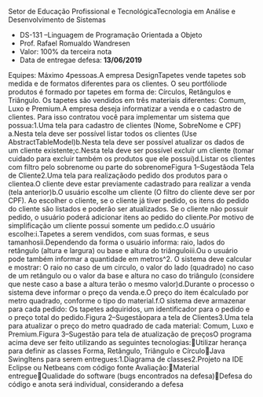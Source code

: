 
Setor de Educação Profissional e TecnológicaTecnologia em Análise e Desenvolvimento de Sistemas
- DS-131 –Linguagem de Programação Orientada a Objeto
- Prof. Rafael Romualdo Wandresen
- Valor: 100% da terceira nota
- Data de entregae defesa: **13/06/2019**

Equipes: Máximo 4pessoas.A empresa DesignTapetes vende tapetes sob medida e de formatos diferentes para os clientes. O seu portfóliode produtos é formado por tapetes em forma de: Círculos, Retângulos e Triângulo. Os tapetes são vendidos em três materiais diferentes: Comum, Luxo e Premium.A empresa deseja informatizar a venda e o cadastro de clientes. Para isso contratou você para implementar um sistema que possua:1.Uma tela para cadastro de clientes (Nome, SobreNome e CPF) a.Nesta tela deve ser possível listar todos os clientes (Use AbstractTableModel)b.Nesta tela deve ser possível atualizar os dados de um cliente existente;c.Nesta  tela  deve  ser  possível  excluir  um  cliente  (tomar  cuidado  para  excluir também os produtos que ele possui)d.Listar os clientes com filtro pelo sobrenome ou parte do sobrenomeFigura 1–Sugestãoda Tela de Cliente2.Uma tela para realizaçãodo pedido dos produtos para o clientea.O cliente deve estar previamente cadastrado para realizar a venda (tela anterior)b.O usuário escolhe um cliente (O filtro do cliente deve ser por CPF). Ao escolher o cliente, se o cliente já tiver pedido, os itens do pedido do cliente são listados e poderão  ser  atualizados.  Se  o  cliente  não  possuir  pedido,  o  usuário  poderá adicionar  itens  ao  pedido  do  cliente.Por  motivo  de  simplificação  um  cliente possui somente um pedido.c.O usuário escolhe:i.Tapetes a serem vendidos, com suas formas, e seus tamanhosii.Dependendo da forma o usuário informa: raio, lados do retângulo (altura e largura) ou base e altura do triânguloiii.Ou  o  usuário  pode  também  informar  a  quantidade  em  metros^2.  O sistema deve calcular e mostrar: O raio no caso de um circulo, o valor do lado (quadrado) no caso de um retângulo ou o valor da base e altura 
no caso do triângulo (considere que neste caso a base a altura terão o mesmo valor)d.Durante o processo o sistema deve informar o preço da venda.e.O preço do item écalculado por metro quadrado, conforme o tipo do material.f.O  sistema  deve  armazenar  para  cada  pedido:  Os  tapetes  adquiridos,  um identificador para o pedido e o preço total do pedido.Figura 2–Sugestãopara a tela de Clientes3.Uma tela para atualizar o preço do metro quadrado de cada material: Comum, Luxo e Premium.Figura 3–Sugestão para tela de atualização de preçosO programa acima deve ser feito utilizando as seguintes tecnologias:Utilizar herança para definir as classes Forma, Retângulo, Triângulo e CírculoJava SwingItens para serem entregues:1.Diagrama de classes2.Projeto na IDE Eclipse ou Netbeans com código fonte
Avaliação:Material entregueQualidade do software (bugs encontrados na defesa)Defesa do código e anota será individual, considerando a defesa
